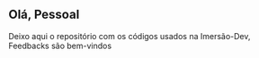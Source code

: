 ## Olá, Pessoal

Deixo aqui o repositório com os códigos usados na Imersão-Dev,
Feedbacks são bem-vindos
